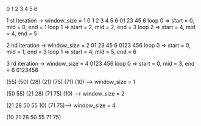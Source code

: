 0 1 2 3 4 5 6

1 st Iteration -> window_size = 1 
0 1 2 3 4 5 6
01 23 45 6
loop 0 => start = 0, mid = 0, end = 1
loop 1 => start = 2, mid = 2, end = 3
loop 2 => start = 4, mid = 4, end = 5

2 nd iteration -> window_size = 2
01 23 45 6
0123 456
loop 0 => start = 0, mid = 1, end = 3
loop 1 => start = 4, mid = 5, end = 6


3 rd iteration -> window_size = 4
0123 456
loop 0 => start = 0, mid = 3, end = 6
0123456



(55) (50) (28) (21) (75) (71) (10) --> window_size = 1

(50 55) (21 28) (71 75) (10) --> window_size = 2

(21 28 50 55 10) (71 75)--> window_size = 4

(10 21 28 50 55 71 75)
